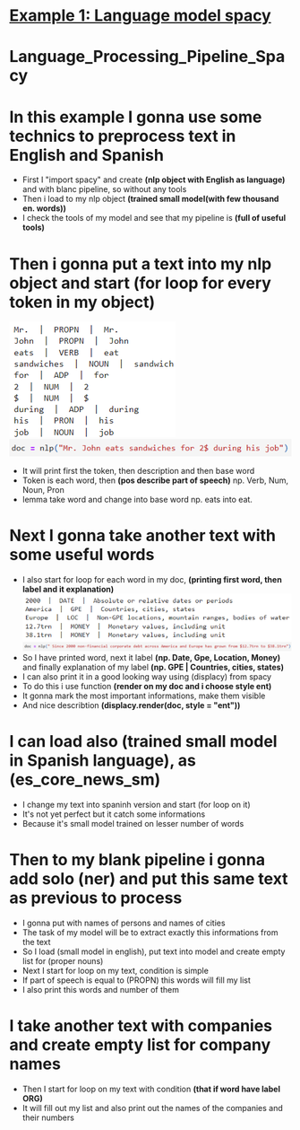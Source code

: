 # [Example 1: Language model spacy](https://github.com/JakubTabor/Language_model_Pipeline/blob/main/Language_Processing_Pipeline_Spacy.ipynb)
# Language_Processing_Pipeline_Spacy

# In this example I gonna use some technics to preprocess text in English and Spanish
* First I "import spacy" and create **(nlp object with English as language)** and with blanc pipeline, so without any tools
* Then i load to my nlp object **(trained small model(with few thousand en. words))**
* I check the tools of my model and see that my pipeline is **(full of useful tools)**

# Then i gonna put a text into my nlp object and start (for loop for every token in my object)
![](https://github.com/JakubTabor/Language_model_Pipeline/blob/main/Images/doc1.png)
![](https://github.com/JakubTabor/Language_model_Pipeline/blob/main/Images/doc0.png)
* It will print first the token, then description and then base word
* Token is each word, then **(pos describe part of speech)** np. Verb, Num, Noun, Pron
* lemma take word and change into base word np. eats into eat.

# Next I gonna take another text with some useful words
* I also start for loop for each word in my doc, **(printing first word, then label and it explanation)**
![](https://github.com/JakubTabor/Language_model_Pipeline/blob/main/Images/doc2.png)
![](https://github.com/JakubTabor/Language_model_Pipeline/blob/main/Images/doc_0.png)
* So I have printed word, next it label **(np. Date, Gpe, Location, Money)** and finally explanation of my label **(np. GPE | Countries, cities, states)**
* I can also print it in a good looking way using (displacy) from spacy
* To do this i use function **(render on my doc and i choose style ent)**
* It gonna mark the most important informations, make them visible
* And nice describtion **(displacy.render(doc, style = "ent"))**

# I can load also (trained small model in Spanish language), as (es_core_news_sm)
* I change my text into spaninh version and start (for loop on it)
* It's not yet perfect but it catch some informations
* Because it's small model trained on lesser number of words

# Then to my blank pipeline i gonna add solo (ner) and put this same text as previous to process
* I gonna put with names of persons and names of cities
* The task of my model will be to extract exactly this informations from the text
* So I load (small model in english), put text into model and create empty list for (proper nouns)  
* Next I start for loop on my text, condition is simple
* If part of speech is equal to (PROPN) this words will fill my list
* I also print this words and number of them 

# I take another text with companies and create empty list for company names
* Then I start for loop on my text with condition **(that if word have label ORG)**
* It will fill out my list and also print out the names of the companies and their numbers

